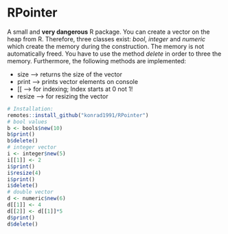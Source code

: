 # RPointer

A small and **very dangerous** R package. You can create a vector on the heap from R. Therefore, three classes exist: *bool*, *integer* and *numeric* which create the memory during the construction. The memory is not automatically freed. You have to use the method *delete* in order to three the memory. Furthermore, the following methods are implemented:

* size --> returns the size of the vector
* print --> prints vector elements on console
* [[ --> for indexing; Index starts at 0 not 1!
* resize --> for resizing the vector

```R
# Installation:
remotes::install_github("konrad1991/RPointer")
# bool values
b <- bools$new(10)
b$print()
b$delete()
# integer vector
i <- integer$new(5)
i[[1]] <- 2
i$print()
i$resize(4)
i$print()
i$delete()
# double vector
d <- numeric$new(6)
d[[1]] <- 4
d[[2]] <- d[[1]]*5
d$print()
d$delete()
```